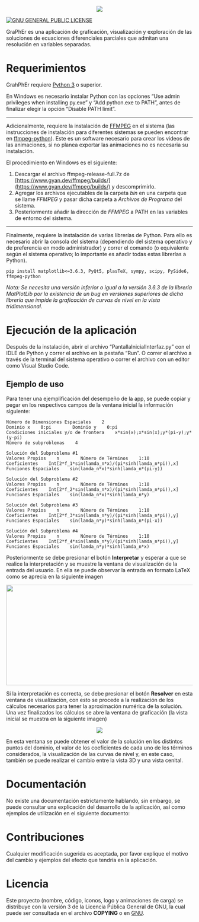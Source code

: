 <p align="center">
    <a href="https://github.com/LuisNavaFisBio/GraPhEr_Ecuaciones-Diferenciales-Parciales-Separables">
        <img src="https://github.com/LuisNavaFisBio/GraPhEr_Ecuaciones-Diferenciales-Parciales-Separables/blob/main/LogoPrincipal.png">
    </a>
</p>

[![GNU GENERAL PUBLIC LICENSE](https://www.gnu.org/graphics/gplv3-127x51.png?style=flat)](https://www.gnu.org/licenses/gpl-3.0.html#license-text)

GraPhEr es una aplicación de graficación, visualización y exploración de las soluciones de ecuaciones diferenciales parciales que admitan una resolución en variables separadas.

# Requerimientos

GrahPhEr requiere [Python 3](https://www.python.org/downloads/) o superior. 

En Windows es necesario instalar Python con las opciones “Use admin privileges when installing py.exe” y “Add python.exe to PATH”, antes de finalizar elegir la opción “Disable PATH limit”.

---

Adicionalmente, requiere la instalación de [FFMPEG](https://ffmpeg.org/download.html) en el sistema (las instrucciones de instalación para diferentes sistemas se pueden encontrar en 
[ffmpeg-python](https://github.com/kkroening/ffmpeg-python)). Este es un software necesario para crear los videos de las animaciones, si no planea exportar las animaciones no es necesaria su instalación.

El procedimiento en Windows es el siguiente:
1. Descargar el archivo ffmpeg-release-full.7z de [https://www.gyan.dev/ffmpeg/builds/](https://www.gyan.dev/ffmpeg/builds/) y descomprimirlo.
2. Agregar los archivos ejecutables de la carpeta *bin* en una carpeta que se llame *FFMPEG* y pasar dicha carpeta a *Archivos de Programa* del sistema.
3. Posteriormente añadir la dirección de *FFMPEG* a PATH en las variables de entorno del sistema.

---

Finalmente, requiere la instalación de varias librerías de Python. Para ello es necesario abrir la consola del sistema (dependiendo del sistema operativo y de preferencia en modo administrador) y correr el comando (o equivalente según el sistema operativo; lo importante es añadir todas estas librerías a Python).

```
pip install matplotlib<=3.6.3, PyQt5, plasTeX, sympy, scipy, PySide6, ffmpeg-python
```

*Nota: Se necesita una versión inferior o igual a la versión 3.6.3 de la librería MatPlotLib por la existencia de un bug en versiones superiores de dicha librería que impide la graficación de curvas de nivel en la vista tridimensional.*

# Ejecución de la aplicación

Después de la instalación, abrir el archivo “PantallaInicialInterfaz.py” con el IDLE de Python y correr el archivo en la pestaña “Run”. O correr el archivo a través de la terminal del sistema operativo o correr el archivo con un editor como Visual Studio Code.

## Ejemplo de uso

Para tener una ejemplificación del desempeño de la app, se puede copiar y pegar en los respectivos campos de la ventana inicial la información siguiente:

```
Número de Dimensiones Espaciales    2
Dominio x    0:pi        Dominio y    0:pi
Condiciones iniciales y/o de frontera    x*sin(x);x*sin(x);y*(pi-y);y*(y-pi)
Número de subproblemas    4

Solución del Subproblema #1
Valores Propios    n        Número de Términos    1:10
Coeficientes    Int[2*f_1*sin(lamda_n*x)/(pi*sinh(lamda_n*pi)),x]
Funciones Espaciales    sin(lamda_n*x)*sinh(lamda_n*(pi-y))

Solución del Subproblema #2
Valores Propios    n        Número de Términos    1:10
Coeficientes    Int[2*f_2*sin(lamda_n*x)/(pi*sinh(lamda_n*pi)),x]
Funciones Espaciales    sin(lamda_n*x)*sinh(lamda_n*y)

Solución del Subproblema #3
Valores Propios    n        Número de Términos    1:10
Coeficientes    Int[2*f_3*sin(lamda_n*y)/(pi*sinh(lamda_n*pi)),y]
Funciones Espaciales    sin(lamda_n*y)*sinh(lamda_n*(pi-x))

Solución del Subproblema #4
Valores Propios    n        Número de Términos    1:10
Coeficientes    Int[2*f_4*sin(lamda_n*y)/(pi*sinh(lamda_n*pi)),y]
Funciones Espaciales    sin(lamda_n*y)*sinh(lamda_n*x)
```

Posteriormente se debe presionar el botón **Interpretar** y esperar a que se realice la interpretación y se muestre la ventana de visualización de la entrada del usuario. En ella se puede observar la entrada en formato LaTeX como se aprecia en la siguiente imagen

<p align="center">
    <a>
        <img src="https://github.com/LuisNavaFisBio/GraPhEr_Ecuaciones-Diferenciales-Parciales-Separables/blob/main/EjemploInterpretacion.bmp" style="width: 950px; height: 271px;">
    </a>
</p>

Si la interpretación es correcta, se debe presionar el botón **Resolver** en esta ventana de visualización, con esto se procede a la realización de los cálculos necesarios para tener la aproximación numérica de la solución. Una vez finalizados los cálculos se abre la ventana de graficación (la vista inicial se muestra en la siguiente imagen)

<p align="center">
    <a>
        <img src="https://github.com/LuisNavaFisBio/GraPhEr_Ecuaciones-Diferenciales-Parciales-Separables/blob/main/EjemploVentanaGraficacion.png">
    </a>
</p>

En esta ventana se puede obtener el valor de la solución en los distintos puntos del dominio, el valor de los coeficientes de cada uno de los términos considerados, la visualización de las curvas de nivel y, en este caso, también se puede realizar el cambio entre la vista 3D y una vista cenital.

# Documentación

No existe una documentación estrictamente hablando, sin embargo, se puede consultar una explicación del desarrollo de la aplicación, así como ejemplos de utilización en el siguiente documento:


# Contribuciones
Cualquier modificación sugerida es aceptada, por favor explique el motivo del cambio y ejemplos del efecto que tendría en la aplicación. 

# Licencia
Este proyecto (nombre, código, iconos, logo y animaciones de carga) se distribuye con la versión 3 de la Licencia Pública General de GNU, la cual puede ser consultada en el archivo **COPYING** o en [GNU](https://www.gnu.org/licenses/). 
